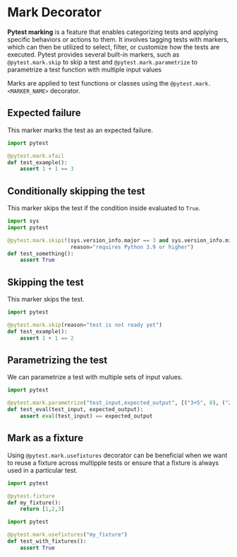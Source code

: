 # Mark Decorator

**Pytest marking** is a feature that enables categorizing tests and applying specific behaviors or actions to them.
It involves tagging tests with markers, which can then be utilized to select, filter, or customize how the tests are executed.
Pytest provides several built-in markers, such as `@pytest.mark.skip` to skip a test and `@pytest.mark.parametrize` to parametrize a test function with multiple input values

Marks are applied to test functions or classes using the `@pytest.mark.<MARKER_NAME>` decorator.

## Expected failure

This marker marks the test as an expected failure.

```python
import pytest

@pytest.mark.xfail
def test_example():
    assert 1 + 1 == 3
```

## Conditionally skipping the test

This marker skips the test if the condition inside evaluated to `True`.

```python
import sys
import pytest

@pytest.mark.skipif(sys.version_info.major == 3 and sys.version_info.minor < 9,
                    reason="requires Python 3.9 or higher")
def test_something():
    assert True
```

## Skipping the test

This marker skips the test.

```python
import pytest

@pytest.mark.skip(reason="test is not ready yet")
def test_example():
    assert 1 + 1 == 2
```

## Parametrizing the test

We can parametrize a test with multiple sets of input values.

```python
import pytest

@pytest.mark.parametrize("test_input,expected_output", [("3+5", 8), ("2+4", 6), ("6*9", 54)])
def test_eval(test_input, expected_output):
    assert eval(test_input) == expected_output
```

## Mark as a fixture

Using `@pytest.mark.usefixtures` decorator can be beneficial when we want to reuse a fixture across multipple tests or ensure that a fixture is always used in a particular test.

```python title="conftest.py"
import pytest

@pytest.fixture
def my_fixture():
    return [1,2,3]
```

```python title="test_file.py"
import pytest

@pytest.mark.usefixtures("my_fixture")
def test_with_fixtures():
    assert True
```
